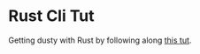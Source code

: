 # Rust Cli Tut

Getting dusty with Rust by following along [this tut](https://rust-cli.github.io/book/tutorial/errors.html).